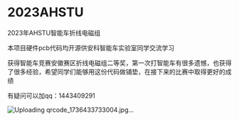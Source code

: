 # 2023AHSTU

2023年AHSTU智能车折线电磁组

本项目硬件pcb代码均开源供安科智能车实验室同学交流学习

获得智能车竞赛安徽赛区折线电磁组二等奖，第一次打智能车有很多遗憾，也获得了很多经验，希望同学们能够用这份代码做铺垫，在接下来的比赛中取得更好的成绩

有疑问可以加qq：1443409291

![Uploading qrcode_1736433733004.jpg…]()
